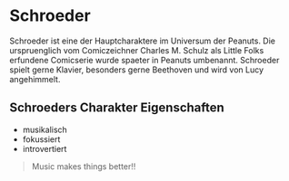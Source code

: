 # Schroeder
Schroeder ist eine der Hauptcharaktere im Universum der Peanuts. Die urspruenglich vom Comiczeichner Charles M. Schulz als Little Folks erfundene Comicserie wurde spaeter in Peanuts umbenannt.
Schroeder spielt gerne Klavier, besonders gerne Beethoven und wird von Lucy angehimmelt.
## Schroeders Charakter Eigenschaften
* musikalisch
* fokussiert
* introvertiert
> Music makes things better!!